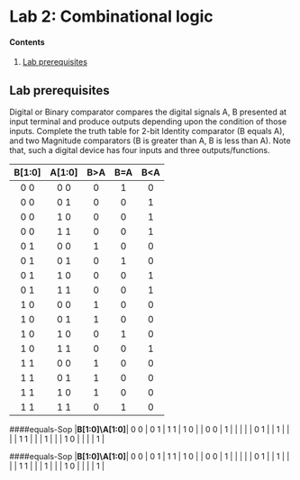 # Lab 2: Combinational logic

#### Contents

1. [Lab prerequisites](#Lab-prerequisites)



## Lab prerequisites

Digital or Binary comparator compares the digital signals A, B presented at input terminal and produce outputs depending upon the condition of those inputs. Complete the truth table for 2-bit Identity comparator (B equals A), and two Magnitude comparators (B is greater than A, B is less than A). Note that, such a digital device has four inputs and three outputs/functions.

|**B[1:0]**|**A[1:0]**|**B>A**|**B=A**|**B<A**|
| :-: | :-: | :-: | :-: | :-: |
| 0 0 | 0 0 | 0 | 1 | 0 | 
| 0 0 | 0 1 | 0 | 0 | 1 | 
| 0 0 | 1 0 | 0 | 0 | 1 | 
| 0 0 | 1 1 | 0 | 0 | 1 | 
| 0 1 | 0 0 | 1 | 0 | 0 | 
| 0 1 | 0 1 | 0 | 1 | 0 | 
| 0 1 | 1 0 | 0 | 0 | 1 | 
| 0 1 | 1 1 | 0 | 0 | 1 | 
| 1 0 | 0 0 | 1 | 0 | 0 | 
| 1 0 | 0 1 | 1 | 0 | 0 | 
| 1 0 | 1 0 | 0 | 1 | 0 | 
| 1 0 | 1 1 | 0 | 0 | 1 | 
| 1 1 | 0 0 | 1 | 0 | 0 |
| 1 1 | 0 1 | 1 | 0 | 0 | 
| 1 1 | 1 0 | 1 | 0 | 0 | 
| 1 1 | 1 1 | 0 | 1 | 0 |   
  
####equals-Sop
|**B[1:0]\A[1:0]**| 0 0 | 0 1 | 1 1 | 1 0 |
| 0 0 | 1 |  |  |  |
| 0 1 |  | 1 |  |  |
| 1 1 |  |  | 1 |  |
| 1 0 |  |  |  | 1 |

####equals-Sop
|**B[1:0]\A[1:0]**| 0 0 | 0 1 | 1 1 | 1 0 |
| 0 0 | 1 |  |  |  |
| 0 1 |  | 1 |  |  |
| 1 1 |  |  | 1 |  |
| 1 0 |  |  |  | 1 |
